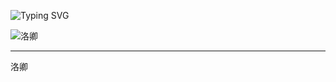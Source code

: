 ![Typing SVG](https://readme-typing-svg.demolab.com?font=Fira+Code&pause=1000&color=66CCFF&center=true&random=false&width=435&lines=天一生水+地六成之)

![洛卿](https://github-readme-stats.vercel.app/api?username=cnlty)

---

洛卿

